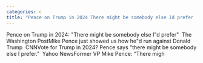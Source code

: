 ```yaml
---
categories: c
title: "Pence on Trump in 2024 There might be somebody else Id prefer  The Washington Post"
---
```

Pence on Trump in 2024: "There might be somebody else I"d prefer"&nbsp;&nbsp;The Washington PostMike Pence just showed us how he"d run against Donald Trump&nbsp;&nbsp;CNNVote for Trump in 2024? Pence says "there might be somebody else I prefer."&nbsp;&nbsp;Yahoo NewsFormer VP Mike Pence: “There migh